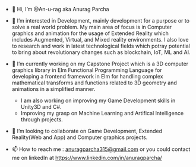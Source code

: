 - 👋 Hi, I’m @An-u-rag aka Anurag Parcha

- 👀 I’m interested in Development, mainly development for a purpose or to solve a real world problem. My main area of focus is in Computer graphics and animation for the usage of Extended Reality which includes Augmented, Virtual, and Mixed reality environments. I also love to research and work in latest technological fields which potray potential to bring about revolutionary changes such as blockchain, IoT, ML and AI. 
      
- 🌱 I’m currently working on my Capstone Project which is a 3D computer graphics library in Elm Functional Programming Language for developing a frontend framework in Elm for handling complex mathematical transforms and functions related to 3D geometry and animations in a simplified manner. 
  - I am also working on improving my Game Development skills in Unity3D and C#. 
  - Improving my grasp on Machine Learning and Artifical Intelligence through projects.

- 💞️ I’m looking to collaborate on Game Development, Extended Reality(Web and App) and Computer graphics projects.

- 📫 How to reach me : anuragparcha315@gmail.com or you could contact me on linkedIn at https://www.linkedin.com/in/anuragparcha/


<!---
An-u-rag/An-u-rag is a ✨ special ✨ repository because its `README.md` (this file) appears on your GitHub profile.
You can click the Preview link to take a look at your changes.
--->
